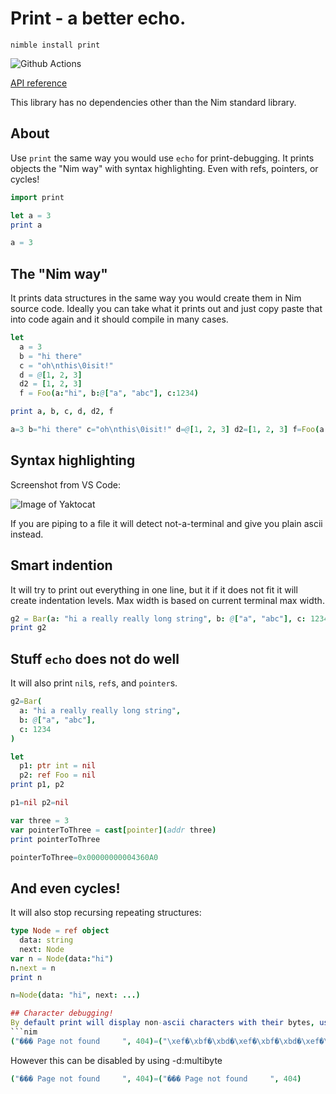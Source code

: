 # Print - a better echo.

`nimble install print`

![Github Actions](https://github.com/treeform/print/workflows/Github%20Actions/badge.svg)

[API reference](https://nimdocs.com/treeform/print)

This library has no dependencies other than the Nim standard library.

## About

Use `print` the same way you would use `echo` for print-debugging. It prints objects the "Nim way" with syntax highlighting. Even with refs, pointers, or cycles!

```nim
import print

let a = 3
print a
```
```nim
a = 3
```

## The "Nim way"

It prints data structures in the same way you would create them in Nim source code. Ideally you can take what it prints out and just copy paste that into code again and it should compile in many cases.

```nim
let
  a = 3
  b = "hi there"
  c = "oh\nthis\0isit!"
  d = @[1, 2, 3]
  d2 = [1, 2, 3]
  f = Foo(a:"hi", b:@["a", "abc"], c:1234)

print a, b, c, d, d2, f
```
```nim
a=3 b="hi there" c="oh\nthis\0isit!" d=@[1, 2, 3] d2=[1, 2, 3] f=Foo(a:"hi", b:@["a", "abc"], c:1234)
```

## Syntax highlighting

Screenshot from VS Code:

![Image of Yaktocat](docs/screenshot.png)

If you are piping to a file it will detect not-a-terminal and give you plain ascii instead.

## Smart indention

It will try to print out everything in one line, but it if it does not fit it will create indentation levels. Max width is based on current terminal max width.

```nim
g2 = Bar(a: "hi a really really long string", b: @["a", "abc"], c: 1234)
print g2
```

## Stuff `echo` does not do well

It will also print `nil`s, `ref`s, and `pointer`s.

```nim
g2=Bar(
  a: "hi a really really long string",
  b: @["a", "abc"],
  c: 1234
)
```

```nim
let
  p1: ptr int = nil
  p2: ref Foo = nil
print p1, p2
```
```nim
p1=nil p2=nil
```

```nim
var three = 3
var pointerToThree = cast[pointer](addr three)
print pointerToThree
```
```nim
pointerToThree=0x00000000004360A0
```

## And even cycles!

It will also stop recursing repeating structures:
```nim
type Node = ref object
  data: string
  next: Node
var n = Node(data:"hi")
n.next = n
print n
```
```nim
n=Node(data: "hi", next: ...)

## Character debugging!
By default print will display non-ascii characters with their bytes, useful for debugging unexpected outputs with non printable characters: 
```nim
("��� Page not found     ", 404)=("\xef�\xbf�\xbd�\xef�\xbf�\xbd�\xef�\xbf�\xbd� Page not found     ", 404)
```
However this can be disabled by using -d:multibyte
```nim
("��� Page not found     ", 404)=("��� Page not found     ", 404)
```
